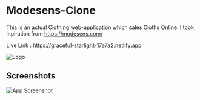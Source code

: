
# Modesens-Clone

This is an actual Clothing web-application which sales Cloths Online.
I took inpiration from  https://modesens.com/

Live Link : https://graceful-starlight-17a7a2.netlify.app


![Logo](https://cdn.modesens.com/static/img/20190228newlogo-black.svg)





## Screenshots

![App Screenshot](https://imgs.search.brave.com/BNR-1PAXMw4bgr8G66hKBvN5IvvVnOjhzrP4slI3Jhg/rs:fit:768:480:1/g:ce/aHR0cHM6Ly9jZG4y/LmJvdXRpcXVlLmh1/bWJsZWFuZHJpY2gu/Y29tL3dwLWNvbnRl/bnQvdXBsb2Fkcy8y/MDE5LzA0L01vZGVz/ZW5zLTEtNzY4eDQ4/MC5qcGc)

